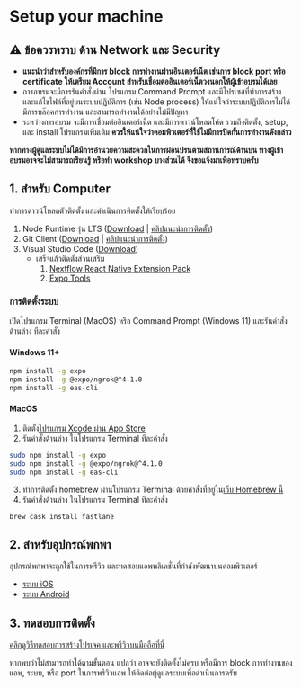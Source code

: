 
# Setup your machine 

## ⚠️ ข้อควรทราบ ด้าน Network และ Security

- **แนะนำว่าสำหรับองค์กรที่มีการ block การทำงานผ่านอินเตอร์เน็ต เช่นการ block port หรือ certificate ให้เตรียม Account สำหรับเชื่อมต่ออินเตอร์เน็ตวงนอกให้ผู้เข้าอบรมได้เลย**
- การอบรมจะมีการรันคำสั่งผ่าน โปรแกรม Command Prompt และมีโปรเซสที่ทำการสร้างและแก้ไขไฟล์ที่อยู่บนระบบปฏิบัติการ (เช่น Node process) ให้แน่ใจว่าระบบปฏิบัติการไม่ได้มีการบล๊อคการทำงาน และสามารถทำงานได้อย่างไม่มีปัญหา
- ระหว่างการอบรม จะมีการเชื่อมต่ออินเตอร์เน็ต และมีการดาวน์โหลดโค้ด รวมถึงติดตั้ง, setup, และ install โปรแกรมเพิ่มเติม **ควรให้แน่ใจว่าคอมพิวเตอร์ทีี่ใช้ไม่มีการปิดกั้นการทำงานดังกล่าว**

**หากทางผู้ดูแลระบบไม่ได้มีการอำนวยความสะดวกในการผ่อนปรนตามสถานการณ์ด้านบน ทางผู้เข้าอบรมอาจจะไม่สามารถเรียนรู้ หรือทำ workshop บางส่วนได้ จึงขอแจ้งมาเพื่อทราบครับ**

## 1. สำหรับ Computer

ทำการดาวน์โหลดตัวติดตั้ง และดำเนินการติดตั้งให้เรียบร้อย

1. Node Runtime รุ่น LTS ([Download](https://nodejs.org/en/download) | [คลิปแนะนำการติดตั้ง](https://www.youtube.com/watch?v=GET7GPha6gM))
2. Git Client ([Download](http://git-scm.com/download/) | [คลิปแนะนำการติดตั้ง](https://www.youtube.com/watch?v=fPOoIZbDKmE))
3. Visual Studio Code ([Download](https://code.visualstudio.com/))
   - เสร็จแล้วติดตั้งส่วนเสริม 
     1. [Nextflow React Native Extension Pack](https://marketplace.visualstudio.com/items?itemName=teerasej.nextflow-react-native-pack) 
     2. [Expo Tools](https://marketplace.visualstudio.com/items?itemName=expo.vscode-expo-tools)


### การติดตั้งระบบ

เปิดโปรแกรม Terminal (MacOS) หรือ Command Prompt (Windows 11) และรันคำสั่งด้านล่าง ทีละคำสั่ง

#### Windows 11+

```bash
npm install -g expo
npm install -g @expo/ngrok@^4.1.0
npm install -g eas-cli
```

#### MacOS

1. ติดตั้ง[โปรแกรม Xcode ผ่าน App Store](https://apps.apple.com/us/app/xcode/id497799835?mt=12/)
2. รันคำสั่งด้านล่าง ในโปรแกรม Terminal ทีละคำสั่ง

```bash
sudo npm install -g expo
sudo npm install -g @expo/ngrok@^4.1.0
sudo npm install -g eas-cli
```

3. ทำการติดตั้ง homebrew ผ่านโปรแกรม Terminal ด้วยคำสั่งที่อยู่ใน[เว็บ Homebrew นี้](https://brew.sh/index_th)
4. รันคำสั่งด้านล่าง ในโปรแกรม Terminal ทีละคำสั่ง

```bash
brew cask install fastlane
```

## 2. สำหรับอุปกรณ์พกพา

อุปกรณ์พกพาจะถูกใช้ในการพรีวิว และทดสอบแอพพลิเคชั่นที่กำลังพัฒนาบนคอมพิวเตอร์ 

- [ระบบ iOS](https://itunes.apple.com/app/apple-store/id982107779?ct=www&mt=8)
- [ระบบ Android](https://play.google.com/store/apps/details?id=host.exp.exponent&referrer=www)


## 3. ทดสอบการติดตั้ง 

[คลิกดูวิธีทดสอบการสร้างโปรเจค และพรีวิวบนมือถือที่นี่ ](https://nextflow.in.th/2023/react-native-validate-setup-machine/)

หากพบว่าไม่สามารถทำได้ตามขั้นตอน แปลว่า อาจจะยังติดตั้งไม่ครบ หรือมีการ block การทำงานของแอพ, ระบบ, หรือ port ในการพรีวิวแอพ ให้ติดต่อผู้ดูแลระบบเพื่อดำเนินการครับ
